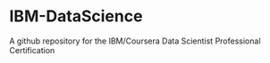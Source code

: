 # IBM-DataScience
A github repository for the IBM/Coursera Data Scientist Professional Certification
